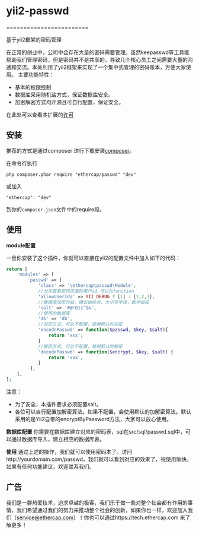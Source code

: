 # yii2-passwd
========================

基于yii2框架的密码管理

在正常的创业中，公司中会存在大量的密码需要管理。虽然keepasswd等工具能帮助我们管理密码，但是密码并不是共享的，导致几个核心员工之间需要大量的沟通和交流。本处利用了yii2框架来实现了一个集中式管理的密码账本，方便大家使用。
主要功能特性：

 - 基本的权限控制
 - 数据库采用随机盐方式，保证数据库安全。
 - 加密解密方式均开源且可自行配置，保证安全。
 
在此处可以查看本扩展的[许可](LICENSE.md)


安装
------------

推荐的方式是通过composer 进行下载安装[composer](http://getcomposer.org/download/)。

在命令行执行
```
php composer.phar require "ethercap/passwd" "dev"
```

或加入

```
"ethercap": "dev"
```

到你的`composer.json`文件中的require段。

使用
-----

**module配置**

一旦你安装了这个插件，你就可以直接在yii2的配置文件中加入如下的代码：


```php
return [
    'modules' => [
        'passwd' => [
            'class' => '\ethercap\passwd\Module',
            //允许查看密码页面的用户id,可以为function
            'allowUserIds' => YII_DEBUG ? [1] : [1,2,3],
            //数据库加密的盐，建议由标点，大小写字母，数字组成
            'salt' => '#@!D1s^$&',
            //使用的数据库
            'db' => 'db',
            //加密方式，可以不配置，使用默认的加密
            'encodePasswd' => function($passwd, $key, $salt){
                return 'xxx';    
            }
            //解密方式，可以不配置，使用默认的解密
            'decodePasswd' => function($encrypt, $key, $salt) {
                return 'xxx',
            }
         ],
    ],
];
```

注意：

 - 为了安全，本插件要求必须配置salt。
 - 各位可以自行配置加解密算法。如果不配置，会使用默认的加解密算法。默认采用的是Yii2自带的encryptByPassword方法，大家可以放心使用。

**数据库配置**
你需要在数据库建立对应的密码表，sql在src/sql/passwd.sql中，可以通过数据库导入，建立相应的数据库表。

**使用**
通过上述的操作，我们就可以使用密码本了。访问http://yourdomain.com/passwd，我们就可以看到对应的效果了，祝使用愉快。如果有任何功能建议，欢迎联系我们。

广告
--------------

 我们是一群热爱技术，追求卓越的极客，我们乐于做一些对整个社会都有作用的事情，我们希望通过我们的努力来推动整个社会的创新，如果你也一样，欢迎加入我们（service@ethercap.com）！你也可以通过https://tech.ethercap.com 来了解更多！
